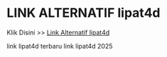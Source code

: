 # LINK ALTERNATIF lipat4d

Klik Disini >> <a href="https://linksto.pages.dev/">Link Alternatif lipat4d </a>

link lipat4d terbaru
link lipat4d 2025